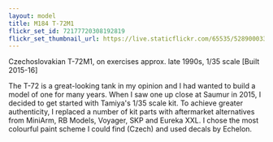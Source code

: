 ```yaml
---
layout: model
title: M184 T-72M1
flickr_set_id: 72177720308192819
flickr_set_thumbnail_url: https://live.staticflickr.com/65535/52890003342_f8c4d7cf0c_m.jpg
---
```


Czechoslovakian T-72M1, on exercises approx. late 1990s, 1/35 scale
[Built 2015-16]

The T-72 is a great-looking tank in my opinion and I had wanted to build a model of one for many years. When I saw one up close at Saumur in 2015, I decided to get started with Tamiya&#39;s 1/35 scale kit. To achieve greater authenticity, I replaced a number of kit parts with aftermarket alternatives from MiniArm, RB Models, Voyager, SKP and Eureka XXL. I chose the most colourful paint scheme I could find (Czech) and used decals by Echelon.



